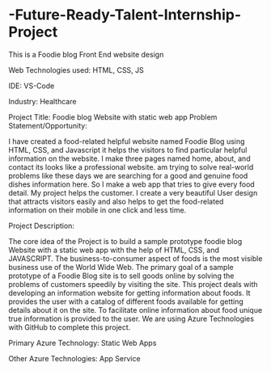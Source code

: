 # -Future-Ready-Talent-Internship-Project
This is a Foodie blog Front End website design

Web Technologies used: HTML, CSS, JS

IDE: VS-Code

Industry: Healthcare

Project Title: Foodie blog Website with static web app
Problem Statement/Opportunity:

I have created a food-related helpful website named Foodie Blog using HTML, CSS, and Javascript it helps the visitors to find particular helpful information on the website. I make three pages named home, about, and contact its looks like a professional website. am trying to solve real-world problems like these days we are searching for a good and genuine food dishes information here. So I make a web app that tries to give every food detail. My project helps the customer. I create a very beautiful User design that attracts visitors easily and also helps to get the food-related information on their mobile in one click and less time.

Project Description:

The core idea of the Project is to build a sample prototype foodie blog Website with a static web app with the help of HTML, CSS, and JAVASCRIPT. The business-to-consumer aspect of foods is the most visible business use of the World Wide Web. The primary goal of a sample prototype of a Foodie Blog site is to sell goods online by solving the problems of customers speedily by visiting the site. This project deals with developing an information website for getting information about foods. It provides the user with a catalog of different foods available for getting details about it on the site. To facilitate online information about food unique true information is provided to the user. We are using Azure Technologies with GitHub to complete this project.

Primary Azure Technology: Static Web Apps

Other Azure Technologies: App Service
